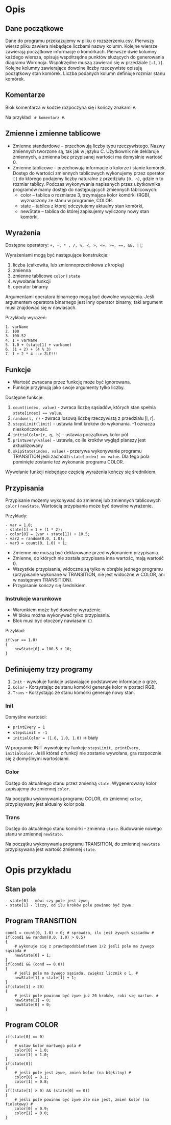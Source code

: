 # Opis

## Dane początkowe

Dane do programu przekazujemy w pliku o rozszerzeniu.csv. Pierwszy wiersz pliku zawiera niebędące liczbami nazwy kolumn. Kolejne wiersze zawierają początkowe  informacje  o  komórkach.  Pierwsze  dwie  kolumny  każdego  wiersza,  opisują współrzędne punktów służących do generowania diagramu Woronoja. Współrzędne muszą zawierać się w przedziale ```[−1,1]```. Kolejne kolumny zawierające dowolne liczby rzeczywiste  opisują  początkowy  stan  komórek.  Liczba  podanych  kolumn  definiuje rozmiar stanu komórek.

## Komentarze
Blok komentarza w kodzie rozpoczyna się i kończy znakami ```#```.

Na przykład ``` # komentarz #```.

## Zmienne i zmienne tablicowe
- Zmienne standardowe – przechowują liczby typu rzeczywistego. Nazwy zmiennych tworzone są, tak jak w języku C. Użytkownik nie deklaruje zmiennych, a zmienna bez przypisanej wartości ma domyślnie wartość 0.
- Zmienne tablicowe – przechowują informacje o kolorze i stanie komórek. Dostęp do wartości zmiennych tablicowych wykonujemy przez operator ```[]``` do którego podajemy liczby naturalne z przedziału ```[0, n)```, gdzie n to rozmiar tablicy. Podczas  wykonywania  napisanych  przez  użytkownika  programów  mamy  dostęp do następujących zmiennych tablicowych:
    - color – tablica o rozmiarze 3, trzymająca kolor komórki (RGB), wyznaczony ze stanu w programie, COLOR.
    - state – tablica z której odczytujemy aktualny stan komórki,
    - newState – tablica do której zapisujemy wyliczony nowy stan komórki.

## Wyrażenia
Dostępne operatory: ```+, -, * , /, %, <, >, <=, >=, ==, &&, ||```;

Wyrażeniami mogą być następujące konstrukcje:
1. liczba (całkowita, lub zmiennoprzecinkowa z kropką)
2. zmienna
3. zmienne tablicowe ```color``` i ```state```
4. wywołanie funkcji
5. operator binarny

Argumentami  operatora  binarnego  mogą  być  dowolne  wyrażenia.  Jeśli  argumentem  operatora  binarnego  jest  inny  operator  binarny,  taki  argument  musi  znajdować się w nawiasach.

Przykłady wyrażeń:

    1. varName
    2. 100
    3. 100.52
    4. 1 + varName
    5. 1.0 + (state[1] + varName)
    6. (1 + 2) + (4 % 3)
    7. 1 + 2 * 4 --> ŹLE!!!

## Funkcje
- Wartość zwracana przez funkcję może być ignorowana.
- Funkcje przyjmują jako swoje argumenty tylko liczby.

Dostępne funkcje:

1. ```count(index, value)``` - zwraca liczbę sąsiadów, których stan spełnia ```state[index] == value```.
2. ```random(l, r)``` - zwraca losową liczbę rzeczywistą z przedziału [l, r].
3. ```stepsLimit(limit)``` - ustawia limit kroków do wykonania. -1 oznacza nieskończoność.
4. ```initialColor(r, g, b)``` - ustawia początkowy kolor pól
5. ```printEvery(value)``` - ustawia, co ile kroków wygląd planszy jest aktualizowany
6. ```skipState(index, value)``` - przerywa wykonywanie programu TRANSITION jeśli zachodzi ```state[index] == value```. Dla tego pola pominięte zostanie też wykonanie programu COLOR.

Wywołanie funkcji niebędące częścią wyrażenia kończy się średnikiem.

## Przypisania
Przypisanie możemy wykonywać do zmiennej lub zmiennych tablicowych ```color``` i ```newState```. Wartością przypisania może być dowolne wyrażenie.

Przykłady:

    - var = 1.0;
    - state[1] = 1 + (1 * 2);
    - color[0] = (var + state[1]) + 10.5;
    - var2 = random(0.0, 1.0);
    - var3 = count(0, 1.0) + 1;

- Zmienne nie muszą być deklarowane przed wykonaniem przypisania.
- Zmienne, do których nie została przypisana inna wartość, mają wartość 0.
- Wszystkie przypisania, widoczne są tylko w obrębie jednego programu (przypisanie wykonane w TRANSITION, nie jest widoczne w COLOR, ani w następnym TRANSITION).
- Przypisanie kończy się średnikiem.

### Instrukcje warunkowe
- Warunkiem może być dowolne wyrażenie.
- W bloku można wykonywać tylko przypisania.
- Blok musi być otoczony nawiasami ```{}```

Przykład:

    if(var == 1.0)
    {
        newState[0] = 100.5 + 10;
    }

## Definiujemy trzy programy
1. ```Init``` - wywołuje funkcje ustawiające podstawowe informacje o grze,
2. ```Color``` - Korzystając ze stanu komórki generuje kolor w postaci RGB,
3. ```Trans``` - Korzystając ze stanu komórki generuje nowy stan.

### Init
Domyślne wartości:
- ```printEvery = 1```
- ```stepsLimit = -1```
- ```initialColor = (1.0, 1.0, 1.0)``` -> biały

W programie INIT wywołujemy funkcje ```stepsLimit, printEvery, initialColor```. Jeśli któraś z funkcji nie zostanie wywołana, gra rozpocznie się z domyślnymi wartościami.

### Color
Dostęp do aktualnego stanu przez zmienną ```state```. Wygenerowany kolor zapisujemy do zmiennej ```color```.

Na początku wykonywania programu COLOR, do zmiennej ```color```, przypisywany jest aktualny kolor pola.

### Trans
Dostęp do aktualnego stanu komórki - zmienna ```state```.
Budowanie nowego stanu w zmiennej ```newState```.

Na początku wykonywania programu TRANSITION, do zmiennej ```newState``` przypisywana jest wartość zmiennej ```state```.

# Opis przykładu

## Stan pola
    - state[0] - mówi czy pole jest żywe,
    - state[1] - liczy, od ilu kroków pole powinno być żywe.

## Program TRANSITION

    cond1 = count(0, 1.0) > 0; # sprawdza, ilu jest żywych sąsiadów #
    if(cond1 && random(0.0, 1.0) > 0.5)
    {
        # wykonuje się z prawdopodobieństwem 1/2 jeśli pole ma żywego sąsiada #
        newState[0] = 1;
    }
    if(cond1 && (cond == 0.0))
    {
        # jeśli pole ma żywego sąsiada, zwiększ licznik o 1. #
        newState[1] = state[1] + 1;
    }
    if(state[1] > 20)
    {
        # jeśli pole powinno być żywe już 20 kroków, robi się martwe. #
        newState[1] = 0;
        newState[0] = 0;
    }

## Program COLOR

    if(state[0] == 0)
    {
        # ustaw kolor martwego pola #
        color[0] = 1.0;
        color[1] = 1.0;
    }
    if(state[0])
    {
        # jeśli pole jest żywe, zmień kolor (na błękitny) #
        color[0] = 0.1;
        color[1] = 0.8;
    }
    if((state[1] > 0) && (state[0] == 0))
    {
        # jeśli pole powinno być żywe ale nie jest, zmień kolor (na fioletowy) #
        color[0] = 0.9;
        color[1] = 0.0;
    }
